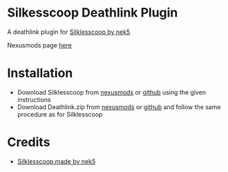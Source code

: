 # Silkesscoop Deathlink Plugin
A deathlink plugin for [Silklesscoop by nek5](https://github.com/nek5s/SilklessCoop)

Nexusmods page [here]()

# Installation 
* Download Silklesscoop from [nexusmods](https://www.nexusmods.com/hollowknightsilksong/mods/73) or [github](https://github.com/nek5s/SilklessCoop/releases) using the given instructions
* Download Deathlink.zip from [nexusmods]() or [github](https://github.com/kuba44/Silkesscoop-Deathlink-Plugin/releases) and follow the same procedure as for Silklesscoop

# Credits
* [Silklesscoop made by nek5](https://github.com/nek5s/SilklessCoop)